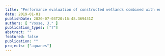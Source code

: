 ```yaml
---
title: "Performance evaluation of constructed wetlands combined with engineered systems for water reuse"
date: 2019-01-01
publishDate: 2020-07-03T20:16:48.369431Z
authors: [ "Vosse, J." ]
publication_types: ["7"]
abstract: ""
featured: false
publication: ""
projects: ["aquanes"]
---
```


